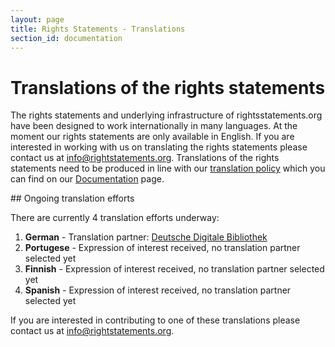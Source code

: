 ```yaml
---
layout: page
title: Rights Statements - Translations
section_id: documentation
---
```


# Translations of the rights statements

The rights statements and underlying infrastructure of rightsstatements.org have been designed to work internationally in many languages. At the moment our rights statements are only available in English. If you are interested in working with us on translating the rights statements please contact us at [info@rightstatements.org](mailto:info@rightstatements.org). Translations of the rights statements need to be produced in line with our [translation policy](/en/documentation/translation-policy/) which you can find on our [Documentation](/en/documentation/) page.

<div class="box">
## Ongoing translation efforts

There are currently 4 translation efforts underway:

1. **German** - Translation partner: [Deutsche Digitale Bibliothek](https://www.deutsche-digitale-bibliothek.de/)
2. **Portugese** -  Expression of interest received, no translation partner selected yet
3. **Finnish** - Expression of interest received, no translation partner selected yet
4. **Spanish** - Expression of interest received, no translation partner selected yet

If you are interested in contributing to one of these translations please contact us at [info@rightstatements.org](mailto:info@rightstatements.org).
</div>
